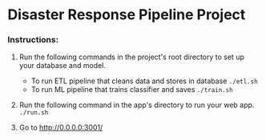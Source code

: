 # Disaster Response Pipeline Project

### Instructions:
1. Run the following commands in the project's root directory to set up your database and model.

    - To run ETL pipeline that cleans data and stores in database
        `./etl.sh`
    - To run ML pipeline that trains classifier and saves
        `./train.sh`

2. Run the following command in the app's directory to run your web app.
    `./run.sh`

3. Go to http://0.0.0.0:3001/
